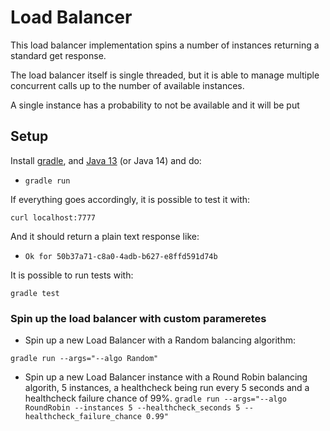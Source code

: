# Load Balancer

This load balancer implementation spins a number of instances returning a standard get response. 

The load balancer itself is single threaded, but it is able to manage multiple concurrent calls up to the number of available instances.

A single instance has a probability to not be available and it will be put  


## Setup

Install [gradle](https://gradle.org/), and [Java 13](https://www.oracle.com/java/technologies/javase-jdk13-downloads.html) (or Java 14) and do:

- `gradle run`

If everything goes accordingly, it is possible to test it with:

`curl localhost:7777`

And it should return a plain text response like:

- `Ok for 50b37a71-c8a0-4adb-b627-e8ffd591d74b`

It is possible to run tests with:

`gradle test`


### Spin up the load balancer with custom parameretes


- Spin up a new Load Balancer with a Random balancing algorithm:

`gradle run --args="--algo Random"`

- Spin up a new Load Balancer instance with a Round Robin balancing algorith, 5 instances, a healthcheck being run every 5 seconds and a healthcheck failure chance of 99%.
`gradle run --args="--algo RoundRobin --instances 5 --healthcheck_seconds 5 --healthcheck_failure_chance 0.99"`
